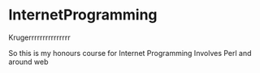 # InternetProgramming
Krugerrrrrrrrrrrrrrr

So this is my honours course for Internet Programming
Involves Perl and around web

